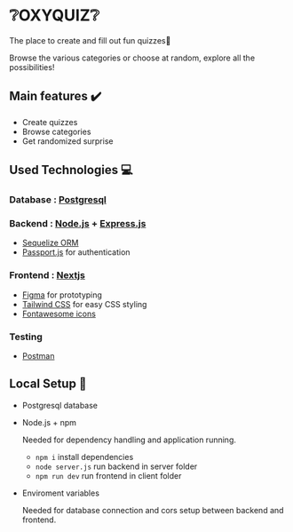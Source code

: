 # ❔OXYQUIZ❔

The place to create and fill out fun quizzes🎉

Browse the various categories or choose at random, explore all the possibilities!

## Main features ✔️

- Create quizzes
- Browse categories
- Get randomized surprise

## Used Technologies 💻

### Database : [Postgresql](https://www.postgresql.org)

### Backend : [Node.js](https://nodejs.org) + [Express.js](https://expressjs.com)

- [Sequelize ORM](https://sequelize.org)
- [Passport.js](https://www.passportjs.org) for authentication

### Frontend : [Nextjs](https://nextjs.org)

- [Figma](https://www.figma.com/ui-design-tool) for prototyping
- [Tailwind CSS](https://tailwindcss.com) for easy CSS styling
- [Fontawesome icons](https://fontawesome.com)

### Testing

- [Postman](https://www.postman.com)

## Local Setup 🔧

- Postgresql database

- Node.js + npm

  Needed for dependency handling and application running.
  - `npm i` install dependencies
  - `node server.js` run backend in server folder
  - `npm run dev` run frontend in client folder

- Enviroment variables

  Needed for database connection and cors setup between backend and frontend.
